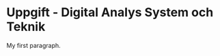 <!DOCTYPE html>
<html>
<head>
<title>Uppgift - Digital Analys System och Teknik</title>
</head>
<body>

<h1>Uppgift - Digital Analys System och Teknik</h1>
<p>My first paragraph.</p>

</body>
</html>
